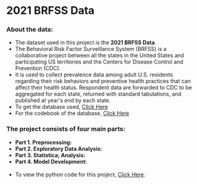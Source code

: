 # 2021 BRFSS Data


### About the data:
- The dataset used in this project is the __2021 BRFSS Data__.
- The Behavioral Risk Factor Surveillance System (BRFSS) is a collaborative project between all the states in the United States and participating US territories and the Centers for Disease Control and Prevention (CDC).
- It is used to collect prevalence data among adult U.S. residents regarding their risk behaviors and preventive health practices that can affect their health status. Respondent data are forwarded to CDC to be aggregated for each state, returned with standard tabulations, and published at year's end by each state.
- To get the database used, [Click Here](https://www.cdc.gov/brfss/annual_data/annual_2021.html)
- For the codebook of the database, [Click Here](https://www.cdc.gov/brfss/annual_data/2021/pdf/codebook21_llcp-v2-508.pdf)

### The project consists of four main parts:
- __Part 1. Preprocessing:__ <br>
- __Part 2. Exploratory Data Analysis:__ <br>
- __Part 3. Statistica; Analysis:__ <br>
- __Part 4. Model Development:__
<br><br>   
- To view the python code for this project, [Click Here](https://github.com/Fawzy-Almatary/Portfolio-Projects/blob/main/BRFSS-Survey-2021-Analysis/BRFSS-Survey-2021-Analysis.ipynb).
